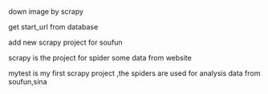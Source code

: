 down image by scrapy

get start_url from database

add new scrapy project for soufun 

scrapy is the project for spider some data from website

mytest is my first scrapy project ,the spiders are used for analysis data from soufun,sina
